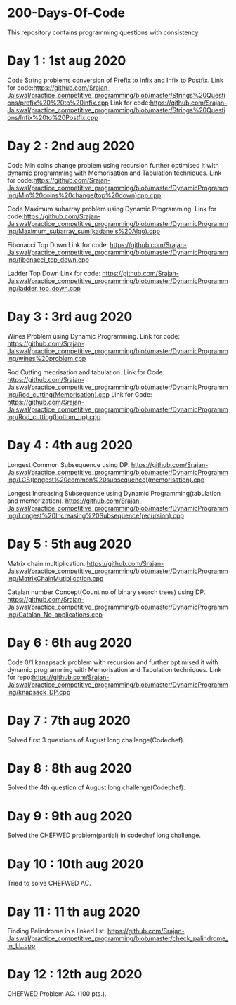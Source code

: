 # 200-Days-Of-Code
This repository contains programming questions with consistency

# Day 1 : 1st aug 2020 
Code String problems conversion of Prefix to Infix and Infix to Postfix.
Link for code:https://github.com/Srajan-Jaiswal/practice_competitive_programming/blob/master/Strings%20Questions/prefix%20%20to%20infix.cpp
Link for code:https://github.com/Srajan-Jaiswal/practice_competitive_programming/blob/master/Strings%20Questions/Infix%20to%20Postfix.cpp

# Day 2 : 2nd aug 2020 
Code Min coins change problem using recursion further optimised it with dynamic programming with Memorisation and Tabulation techniques.
Link for code:https://github.com/Srajan-Jaiswal/practice_competitive_programming/blob/master/DynamicProgramming/Min%20coins%20change(top%20down)cpp.cpp

Code Maximum subarray problem using Dynamic Programming.
Link for code:https://github.com/Srajan-Jaiswal/practice_competitive_programming/blob/master/DynamicProgramming/Maximum_subarray_sum(kadane's%20Algo).cpp

Fibonacci Top Down 
Link for code: https://github.com/Srajan-Jaiswal/practice_competitive_programming/blob/master/DynamicProgramming/fibonacci_top_down.cpp

Ladder Top Down
Link for code: https://github.com/Srajan-Jaiswal/practice_competitive_programming/blob/master/DynamicProgramming/ladder_top_down.cpp

# Day 3 : 3rd aug 2020 
Wines Problem using Dynamic Programming.
Link for code:  https://github.com/Srajan-Jaiswal/practice_competitive_programming/blob/master/DynamicProgramming/wines%20problem.cpp

Rod Cutting meorisation and tabulation.
Link for Code:  https://github.com/Srajan-Jaiswal/practice_competitive_programming/blob/master/DynamicProgramming/Rod_cutting(Memorisation).cpp
Link for Code:  https://github.com/Srajan-Jaiswal/practice_competitive_programming/blob/master/DynamicProgramming/Rod_cutting(bottom_up).cpp

# Day 4 : 4th aug 2020 
Longest Common Subsequence using DP.
https://github.com/Srajan-Jaiswal/practice_competitive_programming/blob/master/DynamicProgramming/LCS(longest%20common%20subsequence)(memorisation).cpp

Longest Increasing Subsequence using Dynamic Programming(tabulation and memorization).
https://github.com/Srajan-Jaiswal/practice_competitive_programming/blob/master/DynamicProgramming/Longest%20Increasing%20Subsequence(recursion).cpp

# Day 5 : 5th aug 2020
Matrix chain multiplication.
https://github.com/Srajan-Jaiswal/practice_competitive_programming/blob/master/DynamicProgramming/MatrixChainMutiplication.cpp

Catalan number Concept(Count no of binary search trees) using DP.
https://github.com/Srajan-Jaiswal/practice_competitive_programming/blob/master/DynamicProgramming/Catalan_No_applications.cpp

# Day 6 : 6th aug 2020 
Code 0/1 kanapsack problem with recursion and further optimised it with dynamic programming with Memorisation and Tabulation techniques.
Link for repo:https://github.com/Srajan-Jaiswal/practice_competitive_programming/blob/master/DynamicProgramming/knapsack_DP.cpp

# Day 7 : 7th aug 2020
Solved first 3 questions of August long challenge(Codechef). 

# Day 8 : 8th aug 2020
Solved the 4th question of August long challenge(Codechef).


# Day 9 : 9th aug 2020
Solved the CHEFWED problem(partial) in codechef long challenge.


# Day 10 : 10th aug 2020
Tried to solve CHEFWED AC.

# Day 11 : 11 th aug 2020
Finding Palindrome in a linked list.
https://github.com/Srajan-Jaiswal/practice_competitive_programming/blob/master/check_palindrome_in_LL.cpp

# Day 12 : 12th aug 2020
CHEFWED Problem AC. (100 pts.).

